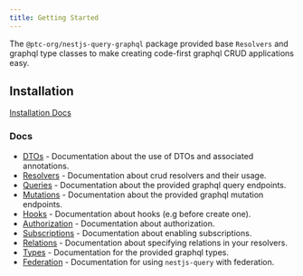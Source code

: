 ```yaml
---
title: Getting Started
---
```


The `@ptc-org/nestjs-query-graphql` package provided base `Resolvers` and graphql type classes to make creating code-first graphql CRUD applications easy.

## Installation

[Installation Docs](../introduction/install.md#nestjs-queryquery-graphql)

### Docs

* [DTOs](./dtos.mdx) - Documentation about the use of DTOs and associated annotations.
* [Resolvers](./resolvers.mdx) - Documentation about crud resolvers and their usage.
* [Queries](./queries.mdx) - Documentation about the provided graphql query endpoints.
* [Mutations](./mutations.mdx) -  Documentation about the provided graphql mutation endpoints.
* [Hooks](./hooks.mdx) -  Documentation about hooks (e.g before create one).
* [Authorization](./hooks.mdx) -  Documentation about authorization.
* [Subscriptions](./subscriptions.mdx) -  Documentation about enabling subscriptions.
* [Relations](./relations.mdx) -  Documentation about specifying relations in your resolvers.
* [Types](./types.mdx) - Documentation for the provided graphql types.
* [Federation](./federation.mdx) - Documentation for using `nestjs-query` with federation.

